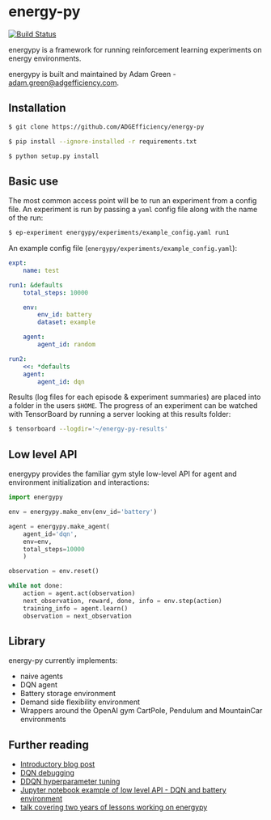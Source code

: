 # energy-py

[![Build Status](https://travis-ci.org/ADGEfficiency/energy-py.svg?branch=master)](https://travis-ci.org/ADGEfficiency/energy-py)

energypy is a framework for running reinforcement learning experiments on energy environments.  

energypy is built and maintained by Adam Green - [adam.green@adgefficiency.com](adam.green@adgefficiency.com).

## Installation

```bash
$ git clone https://github.com/ADGEfficiency/energy-py

$ pip install --ignore-installed -r requirements.txt

$ python setup.py install
```

## Basic use

The most common access point will be to run an experiment from a config file.  An experiment is run by passing a `yaml` config file along with the name of the run:

```bash
$ ep-experiment energypy/experiments/example_config.yaml run1
```

An example config file (`energypy/experiments/example_config.yaml`):

```yaml
expt:
    name: test

run1: &defaults
    total_steps: 10000

    env:
        env_id: battery
        dataset: example

    agent:
        agent_id: random

run2:
    <<: *defaults
    agent:
        agent_id: dqn
```

Results (log files for each episode & experiment summaries) are placed into a folder in the users `$HOME`.  The progress of an experiment can be watched with TensorBoard by running a server looking at this results folder:

```bash
$ tensorboard --logdir='~/energy-py-results'
```

## Low level API

energypy provides the familiar gym style low-level API for agent and environment initialization and interactions:

```python
import energypy

env = energypy.make_env(env_id='battery')

agent = energypy.make_agent(
    agent_id='dqn',
    env=env,
    total_steps=10000
	)

observation = env.reset()

while not done:
    action = agent.act(observation)
    next_observation, reward, done, info = env.step(action)
    training_info = agent.learn()
    observation = next_observation
```

## Library

energy-py currently implements:

- naive agents
- DQN agent
- Battery storage environment
- Demand side flexibility environment
- Wrappers around the OpenAI gym CartPole, Pendulum and MountainCar environments

## Further reading

- [Introductory blog post](http://www.adgefficiency.com/energypy-reinforcement-learning-for-energy-systems/)
- [DQN debugging](http://adgefficiency.com/dqn-debugging/)
- [DDQN hyperparameter tuning](http://adgefficiency.com/dqn-tuning/)
- [Jupyter notebook example of low level API - DQN and battery environment](https://github.com/ADGEfficiency/energypy/blob/master/notebooks/examples/DQN_battery_example.ipynb)
- [talk covering two years of lessons working on energypy](https://gitpitch.com/ADGEfficiency/energy-py-talk#/)
